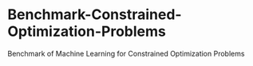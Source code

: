 # Benchmark-Constrained-Optimization-Problems
Benchmark of Machine Learning for Constrained Optimization Problems
